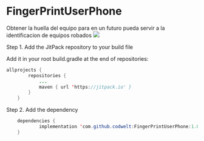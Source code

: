 # FingerPrintUserPhone
Obtener la huella del equipo para en un futuro pueda servir a la identificacion de equipos robados
[![](https://jitpack.io/v/codwelt/FingerPrintUserPhone.svg)](https://jitpack.io/#codwelt/FingerPrintUserPhone)

Step 1. Add the JitPack repository to your build file


Add it in your root build.gradle at the end of repositories:

```java
allprojects {
		repositories {
			...
			maven { url 'https://jitpack.io' }
		}
	}
```

Step 2. Add the dependency
```java
	dependencies {
	        implementation 'com.github.codwelt:FingerPrintUserPhone:1.0.4'
	}
```
